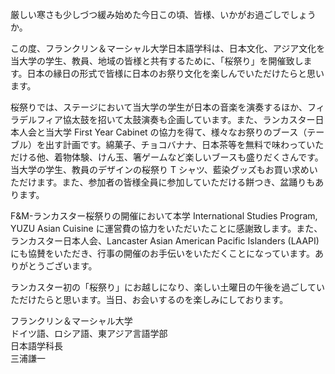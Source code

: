 厳しい寒さも少しづつ緩み始めた今日この頃、皆様、いかがお過ごしでしょうか。

この度、フランクリン＆マーシャル大学日本語学科は、日本文化、アジア文化を当大学の学生、教員、地域の皆様と共有するために、「桜祭り」を開催致します。日本の縁日の形式で皆様に日本のお祭り文化を楽しんでいただけたらと思います。

桜祭りでは、ステージにおいて当大学の学生が日本の音楽を演奏するほか、フィラデルフィア協太鼓を招いて太鼓演奏も企画しています。また、ランカスター日本人会と当大学 First Year Cabinet の協力を得て、様々なお祭りのブース（テーブル）を出す計画です。綿菓子、チョコバナナ、日本茶等を無料で味わっていただける他、着物体験、けん玉、箸ゲームなど楽しいブースも盛りだくさんです。当大学の学生、教員のデザインの桜祭り T シャツ、藍染グッズもお買い求めいただけます。また、参加者の皆様全員に参加していただける餅つき、盆踊りもあります。

F&M-ランカスター桜祭りの開催において本学 International Studies Program, YUZU Asian Cuisine に運営費の協力をいただいたことに感謝致します。また、ランカスター日本人会、Lancaster Asian American Pacific Islanders (LAAPI) にも協賛をいただき、行事の開催のお手伝いをいただくことになっています。ありがとうございます。

ランカスター初の「桜祭り」にお越しになり、楽しい土曜日の午後を過ごしていただけたらと思います。当日、お会いするのを楽しみにしております。

フランクリン＆マーシャル大学<br>
ドイツ語、ロシア語、東アジア言語学部<br>
日本語学科長<br>
三浦謙一
